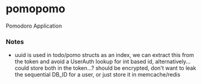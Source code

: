 # pomopomo
Pomodoro Application


### Notes

- uuid is used in todo/pomo structs as an index, we can extract this from the token and avoid a UserAuth lookup for int based id, alternatively... could store both in the token...? should be encrypted, don't want to leak the sequential DB_ID for a user, or just store it in memcache/redis
